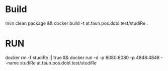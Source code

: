 # Build
mvn clean package && docker build -t at.faun.pos.dobl.test/studiRe .

# RUN

docker rm -f studiRe || true && docker run -d -p 8080:8080 -p 4848:4848 --name studiRe at.faun.pos.dobl.test/studiRe 